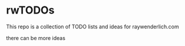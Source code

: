 # rwTODOs

This repo is a collection of TODO lists and ideas for raywenderlich.com

there can be more ideas 
